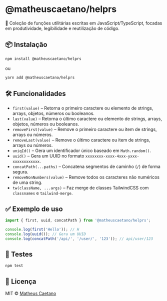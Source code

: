 # @matheuscaetano/helprs

🚀 Coleção de funções utilitárias escritas em JavaScript/TypeScript, focadas em produtividade, legibilidade e reutilização de código.

## 📦 Instalação

```bash
npm install @matheuscaetano/helprs
```

ou

```bash
yarn add @matheuscaetano/helprs
```

## 🛠️ Funcionalidades

- `first(value)` – Retorna o primeiro caractere ou elemento de strings, arrays, objetos, números ou booleanos.
- `last(value)` – Retorna o último caractere ou elemento de strings, arrays, objetos, números ou booleanos.
- `removeFirst(value)` – Remove o primeiro caractere ou item de strings, arrays ou números.
- `removeLast(value)` – Remove o último caractere ou item de strings, arrays ou números.
- `uniqId()` – Gera um identificador único baseado em `Math.random()`.
- `uuid()` – Gera um UUID no formato `xxxxxxxx-xxxx-4xxx-yxxx-xxxxxxxxxxxx`.
- `concatPath(...paths)` – Concatena segmentos de caminho (`/`) de forma segura.
- `removeNonNumbers(value)` – Remove todos os caracteres não numéricos de uma string.
- `tw(className, ...args)` – Faz merge de classes TailwindCSS com `classnames` e `tailwind-merge`.

## ✅ Exemplo de uso

```ts
import { first, uuid, concatPath } from '@matheuscaetano/helprs';

console.log(first('Hello')); // H
console.log(uuid()); // Gera um UUID
console.log(concatPath('/api/', '/user/', '123')); // api/user/123
```

## 🧪 Testes

```bash
npm test
```

## 📄 Licença

MIT © [Matheus Caetano](https://lnk.bio/MatheusCaetano)